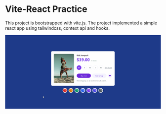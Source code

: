 # Vite-React Practice

This project is bootstrapped with vite.js. The project implemented a simple react app using tailwindcss, context api and hooks.

![card-color](/img/card-color.gif)
